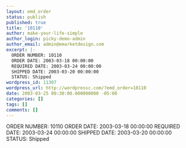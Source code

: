 ```yaml
---
layout: emd_order
status: publish
published: true
title: '10110'
author: make-your-life-simple
author_login: picky-demo-admin
author_email: admin@emarketdesign.com
excerpt: |-
  ORDER NUMBER: 10110
  ORDER DATE: 2003-03-18 00:00:00
  REQUIRED DATE: 2003-03-24 00:00:00
  SHIPPED DATE: 2003-03-20 00:00:00
  STATUS: Shipped
wordpress_id: 11307
wordpress_url: http://wordpressc.com/?emd_order=10110
date: 2003-03-25 00:30:00.000000000 -05:00
categories: []
tags: []
comments: []
---
```

ORDER NUMBER: 10110
ORDER DATE: 2003-03-18 00:00:00
REQUIRED DATE: 2003-03-24 00:00:00
SHIPPED DATE: 2003-03-20 00:00:00
STATUS: Shipped
